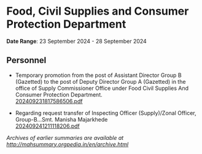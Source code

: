 # Food, Civil Supplies and Consumer Protection Department

**Date Range**: 23 September 2024 - 28 September 2024


## Personnel
- Temporary promotion from the post of Assistant Director Group B (Gazetted) to the post of Deputy Director Group A (Gazetted) in the office of Supply Commissioner Office under Food Civil Supplies And Consumer Protection Department.\
  [202409231817586506.pdf](https://gr.maharashtra.gov.in/Site/Upload/Government%20Resolutions/English/202409231817586506.pdf)

- Regarding  request transfer of Inspecting Officer (Supply)/Zonal Officer, Group-B...Smt. Manisha Majarkhede\
  [202409241211118206.pdf](https://gr.maharashtra.gov.in/Site/Upload/Government%20Resolutions/English/202409241211118206.pdf)


*Archives of earlier summaries are available at http://mahsummary.orgpedia.in/en/archive.html*
